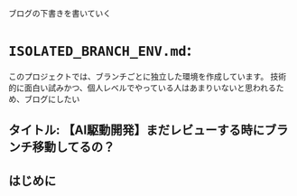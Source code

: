 ブログの下書きを書いていく

# `ISOLATED_BRANCH_ENV.md`:

このプロジェクトでは、ブランチごとに独立した環境を作成しています。
技術的に面白い試みかつ、個人レベルでやっている人はあまりいないと思われるため、ブログにしたい

## タイトル: 【AI駆動開発】まだレビューする時にブランチ移動してるの？

## はじめに



